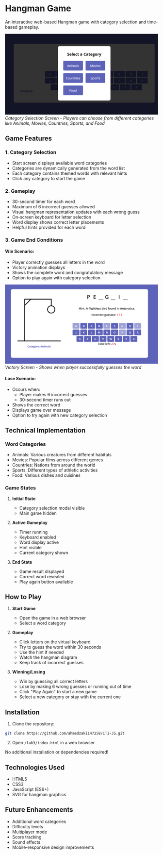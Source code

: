 # Hangman Game

An interactive web-based Hangman game with category selection and time-based gameplay.

![img.png](img.png)
*Category Selection Screen - Players can choose from different categories like Animals, Movies, Countries, Sports, and Food*

## Game Features

### 1. Category Selection
- Start screen displays available word categories
- Categories are dynamically generated from the word list
- Each category contains themed words with relevant hints
- Click any category to start the game

### 2. Gameplay
- 30-second timer for each word
- Maximum of 6 incorrect guesses allowed
- Visual hangman representation updates with each wrong guess
- On-screen keyboard for letter selection
- Word display shows correct letter placements
- Helpful hints provided for each word

### 3. Game End Conditions

#### Win Scenario:
- Player correctly guesses all letters in the word
- Victory animation displays
- Shows the complete word and congratulatory message
- Option to play again with category selection

![img_3.png](img_3.png)
*Victory Screen - Shows when player successfully guesses the word*

#### Lose Scenario:
- Occurs when:
    - Player makes 6 incorrect guesses
    - 30-second timer runs out
- Shows the correct word
- Displays game over message
- Option to try again with new category selection

## Technical Implementation

### Word Categories
- Animals: Various creatures from different habitats
- Movies: Popular films across different genres
- Countries: Nations from around the world
- Sports: Different types of athletic activities
- Food: Various dishes and cuisines

### Game States
1. **Initial State**
    - Category selection modal visible
    - Main game hidden

2. **Active Gameplay**
    - Timer running
    - Keyboard enabled
    - Word display active
    - Hint visible
    - Current category shown

3. **End State**
    - Game result displayed
    - Correct word revealed
    - Play again button available

## How to Play

1. **Start Game**
    - Open the game in a web browser
    - Select a word category

2. **Gameplay**
    - Click letters on the virtual keyboard
    - Try to guess the word within 30 seconds
    - Use the hint if needed
    - Watch the hangman diagram
    - Keep track of incorrect guesses

3. **Winning/Losing**
    - Win by guessing all correct letters
    - Lose by making 6 wrong guesses or running out of time
    - Click "Play Again" to start a new game
    - Select a new category or stay with the current one

## Installation

1. Clone the repository:
```bash
git clone https://github.com/ahmedzaki147258/ITI-JS.git
```

2. Open `/lab3/index.html` in a web browser

No additional installation or dependencies required!

## Technologies Used
- HTML5
- CSS3
- JavaScript (ES6+)
- SVG for hangman graphics

## Future Enhancements
- Additional word categories
- Difficulty levels
- Multiplayer mode
- Score tracking
- Sound effects
- Mobile-responsive design improvements